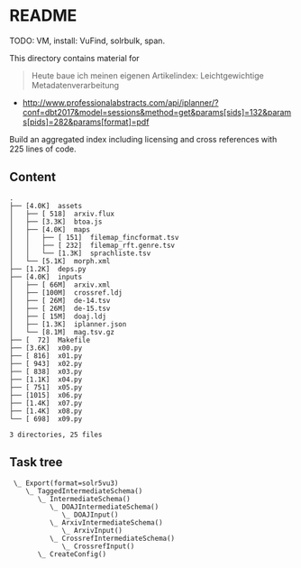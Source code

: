 README
======

TODO: VM, install: VuFind, solrbulk, span.

This directory contains material for

> Heute baue ich meinen eigenen Artikelindex: Leichtgewichtige Metadatenverarbeitung

* http://www.professionalabstracts.com/api/iplanner/?conf=dbt2017&model=sessions&method=get&params[sids]=132&params[pids]=282&params[format]=pdf

Build an aggregated index including licensing and cross references with 225 lines of code.

Content
-------

```
.
├── [4.0K]  assets
│   ├── [ 518]  arxiv.flux
│   ├── [3.3K]  btoa.js
│   ├── [4.0K]  maps
│   │   ├── [ 151]  filemap_fincformat.tsv
│   │   ├── [ 232]  filemap_rft.genre.tsv
│   │   └── [1.3K]  sprachliste.tsv
│   └── [5.1K]  morph.xml
├── [1.2K]  deps.py
├── [4.0K]  inputs
│   ├── [ 66M]  arxiv.xml
│   ├── [100M]  crossref.ldj
│   ├── [ 26M]  de-14.tsv
│   ├── [ 26M]  de-15.tsv
│   ├── [ 15M]  doaj.ldj
│   ├── [1.3K]  iplanner.json
│   └── [8.1M]  mag.tsv.gz
├── [  72]  Makefile
├── [3.6K]  x00.py
├── [ 816]  x01.py
├── [ 943]  x02.py
├── [ 838]  x03.py
├── [1.1K]  x04.py
├── [ 751]  x05.py
├── [1015]  x06.py
├── [1.4K]  x07.py
├── [1.4K]  x08.py
└── [ 698]  x09.py

3 directories, 25 files
```

Task tree
---------

```
 \_ Export(format=solr5vu3)
    \_ TaggedIntermediateSchema()
       \_ IntermediateSchema()
          \_ DOAJIntermediateSchema()
             \_ DOAJInput()
          \_ ArxivIntermediateSchema()
             \_ ArxivInput()
          \_ CrossrefIntermediateSchema()
             \_ CrossrefInput()
       \_ CreateConfig()
```
